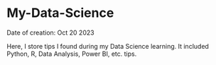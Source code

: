 # My-Data-Science
Date of creation: Oct 20 2023


Here, I store tips I found during my Data Science learning. It included Python, R, Data Analysis, Power BI, etc. tips. 
